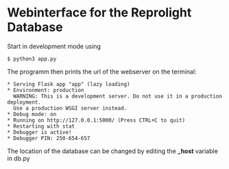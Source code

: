 # Webinterface for the Reprolight Database

Start in development mode using

```
$ python3 app.py
```

The programm then prints the url of the webserver
on the terminal:

```
* Serving Flask app "app" (lazy loading)
* Environment: production
  WARNING: This is a development server. Do not use it in a production deployment.
  Use a production WSGI server instead.
* Debug mode: on
* Running on http://127.0.0.1:5000/ (Press CTRL+C to quit)
* Restarting with stat
* Debugger is active!
* Debugger PIN: 250-654-657
```

The location of the database can be changed by editing
the **_host** variable in db.py